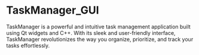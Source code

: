 # TaskManager_GUI
TaskManager is a powerful and intuitive task management application built using Qt widgets and C++. With its sleek and user-friendly interface, TaskManager revolutionizes the way you organize, prioritize, and track your tasks effortlessly.
